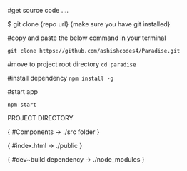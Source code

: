 #get source code ....

$ git clone {repo url}
{make sure you have git installed}

#copy and paste the below command in your terminal

`git clone https://github.com/ashishcodes4/Paradise.git`

#move to project root directory
`cd paradise`

#install dependency
`npm install -g `

#start app

`npm start`



PROJECT DIRECTORY 

{    #Components -> ./src folder                }

{    #index.html -> ./public                    }

{    #dev~build dependency -> ./node_modules    }

